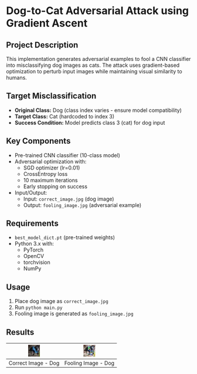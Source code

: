 # Dog-to-Cat Adversarial Attack using Gradient Ascent

## Project Description
This implementation generates adversarial examples to fool a CNN classifier into misclassifying dog images as cats. The attack uses gradient-based optimization to perturb input images while maintaining visual similarity to humans.

## Target Misclassification
- **Original Class:** Dog (class index varies - ensure model compatibility)
- **Target Class:** Cat (hardcoded to index 3)
- **Success Condition:** Model predicts class 3 (cat) for dog input

## Key Components
- Pre-trained CNN classifier (10-class model)
- Adversarial optimization with:
  - SGD optimizer (lr=0.01)
  - CrossEntropy loss
  - 10 maximum iterations
  - Early stopping on success
- Input/Output:
  - Input: `correct_image.jpg` (dog image)
  - Output: `fooling_image.jpg` (adversarial example)

## Requirements
- `best_model_dict.pt` (pre-trained weights)
- Python 3.x with:
  - PyTorch
  - OpenCV
  - torchvision
  - NumPy

## Usage
1. Place dog image as `correct_image.jpg`
2. Run `python main.py`
3. Fooling image is generated as `fooling_image.jpg`

## Results
| ![Correct Image - Dog](./correct_image.jpg) | ![Fooling Image - Cat](./fooling_image.jpg) |
|------------------------|------------------------|
| Correct Image - Dog              | Fooling Image - Dog              |
